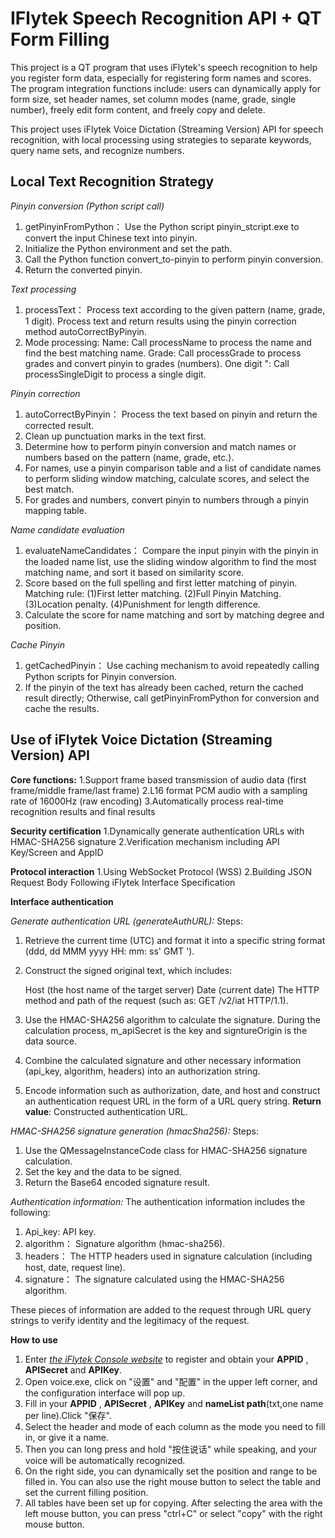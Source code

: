 # IFlytek Speech Recognition API + QT Form Filling

This project is a QT program that uses iFlytek's speech recognition to help you register form data, especially for registering form names and scores. The program integration functions include: users can dynamically apply for form size, set header names, set column modes (name, grade, single number), freely edit form content, and freely copy and delete.

This project uses iFlytek Voice Dictation (Streaming Version) API for speech recognition, with local processing using strategies to separate keywords, query name sets, and recognize numbers.

## Local Text Recognition Strategy

*Pinyin conversion (Python script call)*
1. getPinyinFromPython： Use the Python script pinyin_stcript.exe to convert the input Chinese text into pinyin.
2. Initialize the Python environment and set the path.
3. Call the Python function convert_to-pinyin to perform pinyin conversion.
4. Return the converted pinyin.

*Text processing*
1. processText： Process text according to the given pattern (name, grade, 1 digit). Process text and return results using the pinyin correction method autoCorrectByPinyin.
2. Mode processing:
Name: Call processName to process the name and find the best matching name.
Grade: Call processGrade to process grades and convert pinyin to grades (numbers).
One digit ": Call processSingleDigit to process a single digit.

*Pinyin correction*
1. autoCorrectByPinyin： Process the text based on pinyin and return the corrected result.
2. Clean up punctuation marks in the text first.
3. Determine how to perform pinyin conversion and match names or numbers based on the pattern (name, grade, etc.).
4. For names, use a pinyin comparison table and a list of candidate names to perform sliding window matching, calculate scores, and select the best match.
5. For grades and numbers, convert pinyin to numbers through a pinyin mapping table.

*Name candidate evaluation*
1. evaluateNameCandidates： Compare the input pinyin with the pinyin in the loaded name list, use the sliding window algorithm to find the most matching name, and sort it based on similarity score.
2. Score based on the full spelling and first letter matching of pinyin.
   Matching rule:
   (1)First letter matching.
   (2)Full Pinyin Matching.
   (3)Location penalty.
   (4)Punishment for length difference.
3. Calculate the score for name matching and sort by matching degree and position.
   
*Cache Pinyin*
1. getCachedPinyin： Use caching mechanism to avoid repeatedly calling Python scripts for Pinyin conversion.
2. If the pinyin of the text has already been cached, return the cached result directly; Otherwise, call getPinyinFromPython for conversion and cache the results.


## Use of iFlytek Voice Dictation (Streaming Version) API

**Core functions:**
1.Support frame based transmission of audio data (first frame/middle frame/last frame)
2.L16 format PCM audio with a sampling rate of 16000Hz (raw encoding)
3.Automatically process real-time recognition results and final results

**Security certification**
1.Dynamically generate authentication URLs with HMAC-SHA256 signature
2.Verification mechanism including API Key/Screen and AppID

**Protocol interaction**
1.Using WebSocket Protocol (WSS)
2.Building JSON Request Body Following iFlytek Interface Specification

**Interface authentication**

*Generate authentication URL (generateAuthURL):*
Steps:
1. Retrieve the current time (UTC) and format it into a specific string format (ddd, dd MMM yyyy HH: mm: ss' GMT ').
2. Construct the signed original text, which includes:

    Host (the host name of the target server)
    Date (current date)
    The HTTP method and path of the request (such as: GET /v2/iat HTTP/1.1).

3. Use the HMAC-SHA256 algorithm to calculate the signature. During the calculation process, m_apiSecret is the key and signtureOrigin is the data source.
4. Combine the calculated signature and other necessary information (api_key, algorithm, headers) into an authorization string.
5. Encode information such as authorization, date, and host and construct an authentication request URL in the form of a URL query string.
**Return value**: Constructed authentication URL.

*HMAC-SHA256 signature generation (hmacSha256):*
Steps:
1. Use the QMessageInstanceCode class for HMAC-SHA256 signature calculation.
2. Set the key and the data to be signed.
3. Return the Base64 encoded signature result.
   
*Authentication information:*
The authentication information includes the following:
1. Api_key: API key.
2. algorithm： Signature algorithm (hmac-sha256).
3. headers： The HTTP headers used in signature calculation (including host, date, request line).
4. signature： The signature calculated using the HMAC-SHA256 algorithm.
   
These pieces of information are added to the request through URL query strings to verify identity and the legitimacy of the request.

**How to use**

1. Enter [*the iFlytek Console website*](https://console.xfyun.cn/services/iat) to register and obtain your **APPID** , **APISecret** and **APIKey**.
2. Open voice.exe, click on "设置" and "配置" in the upper left corner, and the configuration interface will pop up.
3. Fill in your **APPID** , **APISecret** , **APIKey** and **nameList path**(txt,one name per line).Click "保存".
4. Select the header and mode of each column as the mode you need to fill in, or give it a name.
5. Then you can long press and hold "按住说话" while speaking, and your voice will be automatically recognized.
6. On the right side, you can dynamically set the position and range to be filled in. You can also use the right mouse button to select the table and set the current filling position.
7. All tables have been set up for copying. After selecting the area with the left mouse button, you can press "ctrl+C" or select "copy" with the right mouse button.

